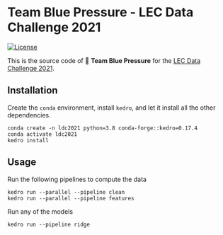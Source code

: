 # Team Blue Pressure - LEC Data Challenge 2021

[![License](https://img.shields.io/badge/License-AGPL%203.0-yellow?style=popout-square)](LICENSE.txt)

This is the source code of 🔵 **Team Blue Pressure** for the [LEC Data Challenge 2021](https://www.lec.at/research-area-2/lec-data-challenge-2021/?lang=en/).

## Installation

Create the `conda` environment, install `kedro`, and let it install all the other dependencies.

```
conda create -n ldc2021 python=3.8 conda-forge::kedro=0.17.4
conda activate ldc2021
kedro install
```

## Usage

Run the following pipelines to compute the data

```
kedro run --parallel --pipeline clean
kedro run --parallel --pipeline features
```

Run any of the models

```
kedro run --pipeline ridge
```
